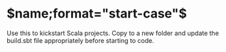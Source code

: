 # $name;format="start-case"$

Use this to kickstart Scala projects. Copy to a new folder and update the build.sbt file appropriately before starting to code.
